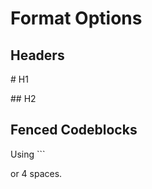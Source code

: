 # Format Options

## Headers

  \# H1
  
  \## H2

## Fenced Codeblocks
  
  Using \```
  
  or 4 spaces.
